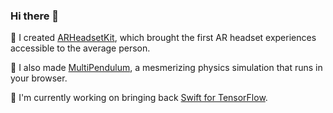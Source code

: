 ### Hi there 👋

🤔 I created [ARHeadsetKit](https://github.com/philipturner/ARHeadsetKit), which brought the first AR headset experiences accessible to the average person.

🤔 I also made [MultiPendulum](https://github.com/philipturner/multipendulum), a mesmerizing physics simulation that runs in your browser.

🔭 I'm currently working on bringing back [Swift for TensorFlow](https://github.com/tensorflow/swift).

<!--
**philipturner/philipturner** is a ✨ _special_ ✨ repository because its `README.md` (this file) appears on your GitHub profile.

Here are some ideas to get you started:

- 🔭 I’m currently working on ...
- 🌱 I’m currently learning ...
- 👯 I’m looking to collaborate on ...
- 🤔 I’m looking for help with ...
- 💬 Ask me about ...
- 📫 How to reach me: ...
- 😄 Pronouns: ...
- ⚡ Fun fact: ...
-->
